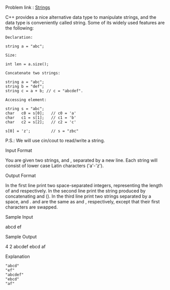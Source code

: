 Problem link : [Strings](https://www.hackerrank.com/challenges/c-tutorial-strings/problem)


C++ provides a nice alternative data type to manipulate strings, and the data type is conveniently called string. Some of its widely used features are the following:

    Declaration:

    string a = "abc";

    Size:

    int len = a.size();

    Concatenate two strings:

    string a = "abc";
    string b = "def";
    string c = a + b; // c = "abcdef".

    Accessing element:

    string s = "abc";
    char   c0 = s[0];   // c0 = 'a'
    char   c1 = s[1];   // c1 = 'b'
    char   c2 = s[2];   // c2 = 'c'

    s[0] = 'z';         // s = "zbc"

P.S.: We will use cin/cout to read/write a string.

Input Format

You are given two strings, and , separated by a new line. Each string will consist of lower case Latin characters ('a'-'z').

Output Format

In the first line print two space-separated integers, representing the length of and respectively.
In the second line print the string produced by concatenating and ().
In the third line print two strings separated by a space, and . and are the same as and , respectively, except that their first characters are swapped.

Sample Input

abcd
ef

Sample Output

4 2
abcdef
ebcd af

Explanation

    "abcd"
    "ef"
    "abcdef"
    "ebcd"
    "af"
